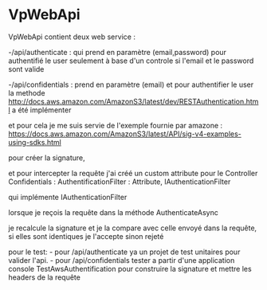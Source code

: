 # VpWebApi

VpWebApi contient deux web service :

  -/api/authenticate : qui prend en paramètre  (email,password) pour authentifié le user seulement à base d'un controle
        si l'email et le password sont valide 
  
  
  -/api/confidentials : prend en paramètre  (email) et pour authentifier  le user la methode 
   http://docs.aws.amazon.com/AmazonS3/latest/dev/RESTAuthentication.html a été implémenter 
   
   et pour cela je me suis servie de l'exemple fournie par amazone  : https://docs.aws.amazon.com/AmazonS3/latest/API/sig-v4-examples-using-sdks.html
   
   pour créer  la signature,
  
   et pour intercepter la requête  j'ai créé  un custom attribute pour le Controller  Confidentials :
   AuthentificationFilter : Attribute, IAuthenticationFilter 
   
   qui implémente  IAuthenticationFilter
   
   lorsque  je reçois la requête  dans la méthode AuthenticateAsync
   
   je recalcule la signature et je la compare avec celle envoyé dans la requête,
   si elles sont identiques je l'accepte sinon rejeté 
   
   pour le test:
      - pour  /api/authenticate ya un projet de test unitaires pour valider l'api. 
      - pour /api/confidentials tester a partir d'une application console TestAwsAuthentification pour construire la signature et mettre les headers de la requête
   
   
   

